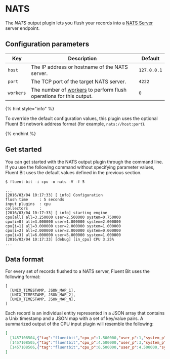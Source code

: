 # NATS

The _NATS_ output plugin lets you flush your records into a [NATS Server](https://docs.nats.io/) server endpoint.

## Configuration parameters

| Key | Description | Default |
| --- | ----------- | ------- |
| `host` | The IP address or hostname of the NATS server. | `127.0.0.1` |
| `port` | The TCP port of the target NATS server. | `4222` |
| `workers` | The number of [workers](../../administration/multithreading.md#outputs) to perform flush operations for this output. | `0` |

{% hint style="info" %}

To override the default configuration values, this plugin uses the optional Fluent Bit network address format (for example, `nats://host:port`).

{% endhint %}

## Get started

You can get started with the NATS output plugin through the command line. If you use the following command without specifying parameter values, Fluent Bit uses the default values defined in the previous section.

```shell
$ fluent-bit -i cpu -o nats -V -f 5

...
[2016/03/04 10:17:33] [ info] Configuration
flush time     : 5 seconds
input plugins  : cpu
collectors     :
[2016/03/04 10:17:33] [ info] starting engine
cpu[all] all=3.250000 user=2.500000 system=0.750000
cpu[i=0] all=3.000000 user=1.000000 system=2.000000
cpu[i=1] all=3.000000 user=2.000000 system=1.000000
cpu[i=2] all=2.000000 user=2.000000 system=0.000000
cpu[i=3] all=6.000000 user=5.000000 system=1.000000
[2016/03/04 10:17:33] [debug] [in_cpu] CPU 3.25%
...
```

## Data format

For every set of records flushed to a NATS server, Fluent Bit uses the following format:

```text
[
  [UNIX_TIMESTAMP, JSON_MAP_1],
  [UNIX_TIMESTAMP, JSON_MAP_2],
  [UNIX_TIMESTAMP, JSON_MAP_N],
]
```

Each record is an individual entity represented in a JSON array that contains a Unix timestamp and a JSON map with a set of key/value pairs. A summarized output of the CPU input plugin will resemble the following:

```json
[
  [1457108504,{"tag":"fluentbit","cpu_p":1.500000,"user_p":1,"system_p":0.500000}],
  [1457108505,{"tag":"fluentbit","cpu_p":4.500000,"user_p":3,"system_p":1.500000}],
  [1457108506,{"tag":"fluentbit","cpu_p":6.500000,"user_p":4.500000,"system_p":2}]
]
```
